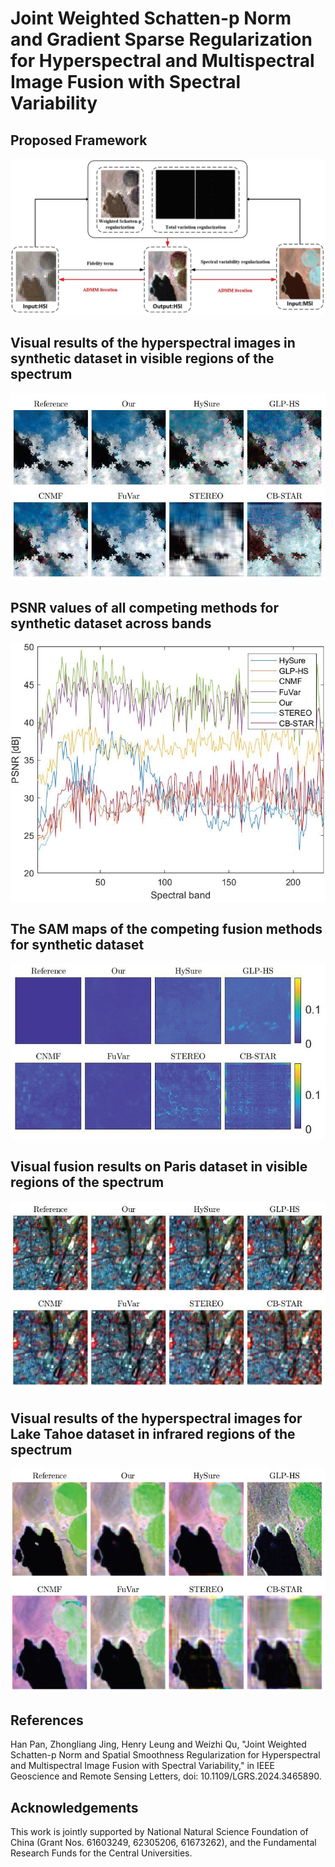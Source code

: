 # Joint Weighted Schatten-p Norm and Gradient Sparse Regularization for Hyperspectral and Multispectral Image Fusion with Spectral Variability
## Proposed Framework
![image](https://github.com/phan1007/WSGS/blob/main/framework.png)
## Visual results of the hyperspectral images in synthetic dataset in visible regions of the spectrum
![image](https://github.com/phan1007/WSGS/blob/main/ex1_figure1.png)
## PSNR values of all competing methods for synthetic dataset across bands
![image](https://github.com/phan1007/WSGS/blob/main/ex1_psnr.png)
## The SAM maps of the competing fusion methods for synthetic dataset
![image](https://github.com/phan1007/WSGS/blob/main/ex1_sam.png)
## Visual fusion results on Paris dataset in visible regions of the spectrum
![image](https://github.com/phan1007/WSGS/blob/main/ex2_fig1.png)
## Visual results of the hyperspectral images for Lake Tahoe dataset in infrared regions of the spectrum
![image](https://github.com/phan1007/WSGS/blob/main/ex3_fig2.png)
## References
Han Pan, Zhongliang Jing, Henry Leung and Weizhi Qu, "Joint Weighted Schatten-p Norm and Spatial Smoothness Regularization for Hyperspectral and Multispectral Image Fusion with Spectral Variability," in IEEE Geoscience and Remote Sensing Letters, doi: 10.1109/LGRS.2024.3465890.
## Acknowledgements
This work is jointly supported by National Natural Science Foundation of China (Grant Nos. 61603249, 62305206, 61673262), and the Fundamental Research Funds for the Central Universities.
